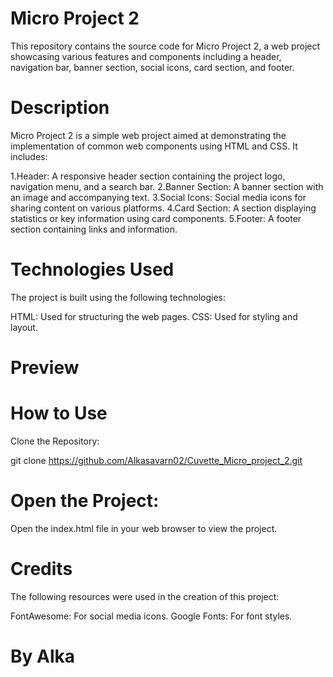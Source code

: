 # Micro Project 2
This repository contains the source code for Micro Project 2, a web project showcasing various features and components including a header, navigation bar, banner section, social icons, card section, and footer.

# Description
Micro Project 2 is a simple web project aimed at demonstrating the implementation of common web components using HTML and CSS. It includes:

1.Header: A responsive header section containing the project logo, navigation menu, and a search bar.
2.Banner Section: A banner section with an image and accompanying text.
3.Social Icons: Social media icons for sharing content on various platforms.
4.Card Section: A section displaying statistics or key information using card components.
5.Footer: A footer section containing links and information.

# Technologies Used
The project is built using the following technologies:

HTML: Used for structuring the web pages.
CSS: Used for styling and layout.

# Preview

# How to Use
Clone the Repository:

git clone https://github.com/Alkasavarn02/Cuvette_Micro_project_2.git

# Open the Project:
Open the index.html file in your web browser to view the project.

# Credits
The following resources were used in the creation of this project:

FontAwesome: For social media icons.
Google Fonts: For font styles.

# By Alka
